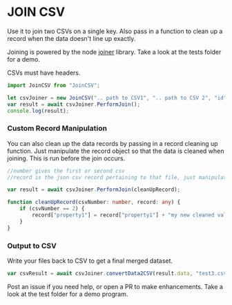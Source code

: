# JOIN CSV

Use it to join two CSVs on a single key. Also pass in a function to clean up a record when the data doesn't line up exactly.

Joining is powered by the node [joiner](https://github.com/mhkeller/joiner) library. Take a look at the tests folder for a demo.

CSVs must have headers.

```typescript
import JoinCSV from "JoinCSV";

let csvJoiner = new JoinCSV(".. path to CSV1", ".. path to CSV 2", "id", "anotherId", true); //last option is if the CSV is a path to a file or not
var result = await csvJoiner.PerformJoin();
console.log(result);
```

### Custom Record Manipulation

You can also clean up the data records by passing in a record cleaning up function. Just manipulate the record object so that the data is cleaned when joining. This is run before the join occurs.

```typescript
//number gives the first or second csv
//record is the json csv record pertaining to that file, just manipulate it and clean your data.

var result = await csvJoiner.PerformJoin(cleanUpRecord);

function cleanUpRecord(csvNumber: number, record: any) {
	if (csvNumber == 2) {
		record["property1"] = record["property1"] + "my new cleaned value";
	}
}
```

### Output to CSV

Write your files back to CSV to get a final merged dataset.

```javascript
var csvResult = await csvJoiner.convertData2CSV(result.data, "test3.csv");
```

Post an issue if you need help, or open a PR to make enhancements. Take a look at the test folder for a demo program.
